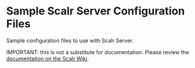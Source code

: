 Sample Scalr Server Configuration Files
=======================================

Sample configuration files to use with Scalr Server.

IMPORTANT: this is not a substitute for documentation. Please review
the [documentation on the Scalr Wiki][10].

  [10]: https://scalr-wiki.atlassian.net/wiki/x/QgAeAQ

